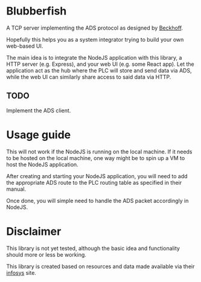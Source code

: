 

# Blubberfish

A TCP server implementing the ADS protocol as designed by [Beckhoff](https://www.beckhoff.com). 

Hopefully this helps you as a system integrator trying to build your own web-based UI.

The main idea is to integrate the NodeJS application with this library, a HTTP server (e.g. Express), and your web UI (e.g. some React app). Let the application act as the hub where the PLC will store and send data via ADS, while the web UI can similarly share access to said data via HTTP. 

## TODO

Implement the ADS client. 

# Usage guide

This will not work if the NodeJS is running on the local machine. If it needs to be hosted on the local machine, one way might be to spin up a VM to host the NodeJS application. 

After creating and starting your NodeJS application, you will need to add the appropriate ADS route to the PLC routing table as specified in their manual. 

Once done, you will simple need to handle the ADS packet accordingly in NodeJS.

# Disclaimer

This library is not yet tested, although the basic idea and functionality should more or less be working. 

This library is created based on resources and data made available via their [infosys](https://infosys.beckhoff.com/index_en.htm) site.
